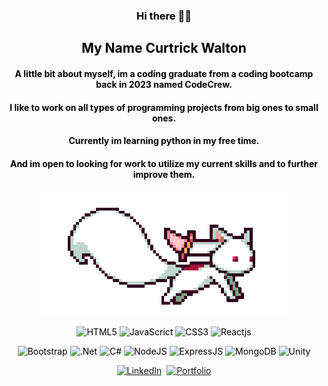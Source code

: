 
<!DOCTYPE html>
<html>

<head>
  <style>
    body {
      background-image: url('./assets/bg.jpg');
      background-size: cover;
      background-repeat: no-repeat;
      background-attachment: fixed;
      color: black;
      text-align: center;
    }
  </style>
</head>

<body>

### Hi there 👋🏽

## My Name Curtrick Walton

#### A little bit about myself, im a coding graduate from a coding bootcamp back in 2023 named CodeCrew.
#### I like to work on all types of programming projects from big ones to small ones.
#### Currently im learning python in my free time.
#### And im open to looking for work to utilize my current skills and to further improve them.

<img src='./assets/anime.gif'>

![HTML5](https://img.shields.io/badge/html5-%23E34F26.svg?style=for-the-badge&logo=html5&logoColor=white)
![JavaScrict](https://img.shields.io/badge/javascript-%23323330.svg?style=for-the-badge&logo=javascript&logoColor=%23F7DF1E)
![CSS3](https://img.shields.io/badge/css3-%231572B6.svg?style=for-the-badge&logo=css3&logoColor=white)
![Reactjs](https://camo.githubusercontent.com/69401bb4ff812be6c9ad94e3c32b6e713787be21d1eafdab0041b6b4789fffb2/68747470733a2f2f696d672e736869656c64732e696f2f62616467652f2d52656163744a732d3631444146423f6c6f676f3d7265616374266c6f676f436f6c6f723d7768697465267374796c653d666f722d7468652d6261646765)

![Bootstrap](https://img.shields.io/badge/bootstrap-%238511FA.svg?style=for-the-badge&logo=bootstrap&logoColor=white)
![.Net](https://img.shields.io/badge/.NET-5C2D91?style=for-the-badge&logo=.net&logoColor=white)
![C#](https://img.shields.io/badge/c%23-%23239120.svg?style=for-the-badge&logo=csharp&logoColor=white)
![NodeJS](https://img.shields.io/badge/node.js-6DA55F?style=for-the-badge&logo=node.js&logoColor=white)
![ExpressJS](https://img.shields.io/badge/express.js-%23404d59.svg?style=for-the-badge&logo=express&logoColor=%2361DAFB)
![MongoDB](https://img.shields.io/badge/MongoDB-%234ea94b.svg?style=for-the-badge&logo=mongodb&logoColor=white)
![Unity](https://img.shields.io/badge/unity-%23000000.svg?style=for-the-badge&logo=unity&logoColor=white)

<a href='www.linkedin.com/in/curtrick-walton-553b4925a'>![LinkedIn](https://img.shields.io/badge/linkedin-%230077B5.svg?style=for-the-badge&logo=linkedin&logoColor=white)</a> <a href=''><img src=''></a> <a href='https://curtrick-portfolio.netlify.app/'>![Portfolio](https://img.shields.io/badge/Portfolio-%23000000.svg?style=for-the-badge&logo=firefox&logoColor=#FF7139)</a>


</body>

</html>



<!--
**CurtWal/CurtWal** is a ✨ _special_ ✨ repository because its `README.md` (this file) appears on your GitHub profile.

Here are some ideas to get you started:

- 🔭 I’m currently working on ...
- 🌱 I’m currently learning ...
- 👯 I’m looking to collaborate on ...
- 🤔 I’m looking for help with ...
- 💬 Ask me about ...
- 📫 How to reach me: ...
- 😄 Pronouns: ...
- ⚡ Fun fact: ...
-->

